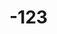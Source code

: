 # -123
<DOCTYPE html>
<html lang= "en">
<head>
 <title>ROADSPIN WORRIORS/<title>
</head>
  <body>

<div class = "header">
 <h1>ROADSPIN WORRIORS</h1>
 <h2>CYCLING CLAN</h2>
 </div>

   <footer = "footer">
    <div ="container">
     <div ="icons">
<a href="mail to :otienod172@gmail.com">
<i class ="fa fa envelopes" title email:email>
